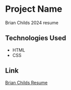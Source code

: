 # Project Name
Brian Childs 2024 resume

## Technologies Used
- HTML
- CSS
## Link
[Brian Childs Resume](URL)
